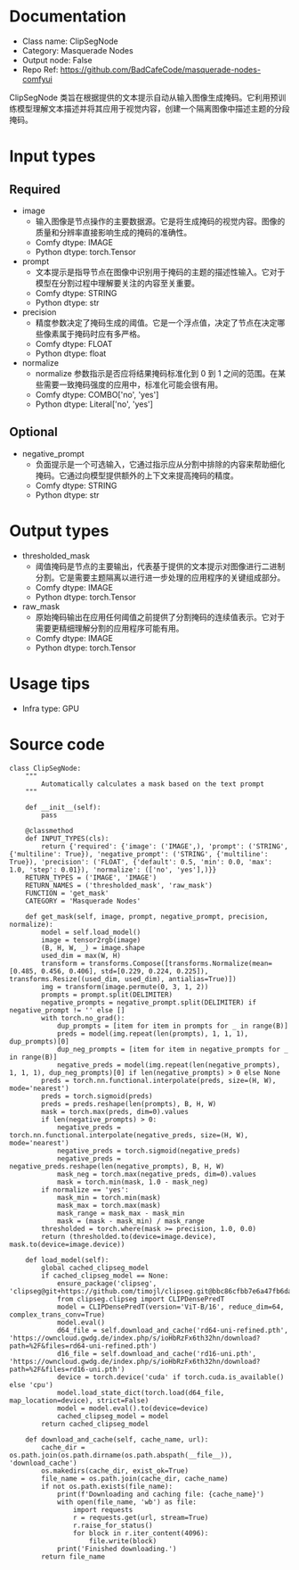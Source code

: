 # Documentation
- Class name: ClipSegNode
- Category: Masquerade Nodes
- Output node: False
- Repo Ref: https://github.com/BadCafeCode/masquerade-nodes-comfyui

ClipSegNode 类旨在根据提供的文本提示自动从输入图像生成掩码。它利用预训练模型理解文本描述并将其应用于视觉内容，创建一个隔离图像中描述主题的分段掩码。

# Input types
## Required
- image
    - 输入图像是节点操作的主要数据源。它是将生成掩码的视觉内容。图像的质量和分辨率直接影响生成的掩码的准确性。
    - Comfy dtype: IMAGE
    - Python dtype: torch.Tensor
- prompt
    - 文本提示是指导节点在图像中识别用于掩码的主题的描述性输入。它对于模型在分割过程中理解要关注的内容至关重要。
    - Comfy dtype: STRING
    - Python dtype: str
- precision
    - 精度参数决定了掩码生成的阈值。它是一个浮点值，决定了节点在决定哪些像素属于掩码时应有多严格。
    - Comfy dtype: FLOAT
    - Python dtype: float
- normalize
    - normalize 参数指示是否应将结果掩码标准化到 0 到 1 之间的范围。在某些需要一致掩码强度的应用中，标准化可能会很有用。
    - Comfy dtype: COMBO['no', 'yes']
    - Python dtype: Literal['no', 'yes']
## Optional
- negative_prompt
    - 负面提示是一个可选输入，它通过指示应从分割中排除的内容来帮助细化掩码。它通过向模型提供额外的上下文来提高掩码的精度。
    - Comfy dtype: STRING
    - Python dtype: str

# Output types
- thresholded_mask
    - 阈值掩码是节点的主要输出，代表基于提供的文本提示对图像进行二进制分割。它是需要主题隔离以进行进一步处理的应用程序的关键组成部分。
    - Comfy dtype: IMAGE
    - Python dtype: torch.Tensor
- raw_mask
    - 原始掩码输出在应用任何阈值之前提供了分割掩码的连续值表示。它对于需要更精细理解分割的应用程序可能有用。
    - Comfy dtype: IMAGE
    - Python dtype: torch.Tensor

# Usage tips
- Infra type: GPU

# Source code
```
class ClipSegNode:
    """
        Automatically calculates a mask based on the text prompt
    """

    def __init__(self):
        pass

    @classmethod
    def INPUT_TYPES(cls):
        return {'required': {'image': ('IMAGE',), 'prompt': ('STRING', {'multiline': True}), 'negative_prompt': ('STRING', {'multiline': True}), 'precision': ('FLOAT', {'default': 0.5, 'min': 0.0, 'max': 1.0, 'step': 0.01}), 'normalize': (['no', 'yes'],)}}
    RETURN_TYPES = ('IMAGE', 'IMAGE')
    RETURN_NAMES = ('thresholded_mask', 'raw_mask')
    FUNCTION = 'get_mask'
    CATEGORY = 'Masquerade Nodes'

    def get_mask(self, image, prompt, negative_prompt, precision, normalize):
        model = self.load_model()
        image = tensor2rgb(image)
        (B, H, W, _) = image.shape
        used_dim = max(W, H)
        transform = transforms.Compose([transforms.Normalize(mean=[0.485, 0.456, 0.406], std=[0.229, 0.224, 0.225]), transforms.Resize((used_dim, used_dim), antialias=True)])
        img = transform(image.permute(0, 3, 1, 2))
        prompts = prompt.split(DELIMITER)
        negative_prompts = negative_prompt.split(DELIMITER) if negative_prompt != '' else []
        with torch.no_grad():
            dup_prompts = [item for item in prompts for _ in range(B)]
            preds = model(img.repeat(len(prompts), 1, 1, 1), dup_prompts)[0]
            dup_neg_prompts = [item for item in negative_prompts for _ in range(B)]
            negative_preds = model(img.repeat(len(negative_prompts), 1, 1, 1), dup_neg_prompts)[0] if len(negative_prompts) > 0 else None
        preds = torch.nn.functional.interpolate(preds, size=(H, W), mode='nearest')
        preds = torch.sigmoid(preds)
        preds = preds.reshape(len(prompts), B, H, W)
        mask = torch.max(preds, dim=0).values
        if len(negative_prompts) > 0:
            negative_preds = torch.nn.functional.interpolate(negative_preds, size=(H, W), mode='nearest')
            negative_preds = torch.sigmoid(negative_preds)
            negative_preds = negative_preds.reshape(len(negative_prompts), B, H, W)
            mask_neg = torch.max(negative_preds, dim=0).values
            mask = torch.min(mask, 1.0 - mask_neg)
        if normalize == 'yes':
            mask_min = torch.min(mask)
            mask_max = torch.max(mask)
            mask_range = mask_max - mask_min
            mask = (mask - mask_min) / mask_range
        thresholded = torch.where(mask >= precision, 1.0, 0.0)
        return (thresholded.to(device=image.device), mask.to(device=image.device))

    def load_model(self):
        global cached_clipseg_model
        if cached_clipseg_model == None:
            ensure_package('clipseg', 'clipseg@git+https://github.com/timojl/clipseg.git@bbc86cfbb7e6a47fb6dae47ba01d3e1c2d6158b0')
            from clipseg.clipseg import CLIPDensePredT
            model = CLIPDensePredT(version='ViT-B/16', reduce_dim=64, complex_trans_conv=True)
            model.eval()
            d64_file = self.download_and_cache('rd64-uni-refined.pth', 'https://owncloud.gwdg.de/index.php/s/ioHbRzFx6th32hn/download?path=%2F&files=rd64-uni-refined.pth')
            d16_file = self.download_and_cache('rd16-uni.pth', 'https://owncloud.gwdg.de/index.php/s/ioHbRzFx6th32hn/download?path=%2F&files=rd16-uni.pth')
            device = torch.device('cuda' if torch.cuda.is_available() else 'cpu')
            model.load_state_dict(torch.load(d64_file, map_location=device), strict=False)
            model = model.eval().to(device=device)
            cached_clipseg_model = model
        return cached_clipseg_model

    def download_and_cache(self, cache_name, url):
        cache_dir = os.path.join(os.path.dirname(os.path.abspath(__file__)), 'download_cache')
        os.makedirs(cache_dir, exist_ok=True)
        file_name = os.path.join(cache_dir, cache_name)
        if not os.path.exists(file_name):
            print(f'Downloading and caching file: {cache_name}')
            with open(file_name, 'wb') as file:
                import requests
                r = requests.get(url, stream=True)
                r.raise_for_status()
                for block in r.iter_content(4096):
                    file.write(block)
            print('Finished downloading.')
        return file_name
```